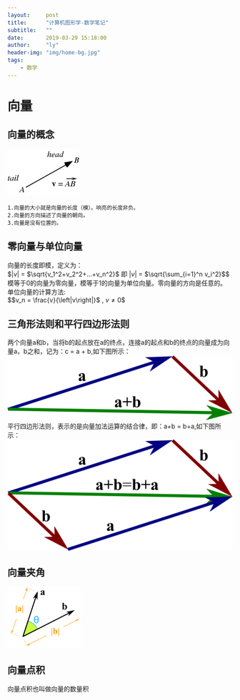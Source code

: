 ```yaml
---
layout:     post
title:      "计算机图形学-数学笔记"
subtitle:   ""
date:       2019-03-29 15:18:00
author:     "ly"
header-img: "img/home-bg.jpg"
tags:
    - 数学
---
```


# **向量**
## 向量的概念
![java-javascript](/img/in-post/post-math/向量/向量概念.png)

    1.向量的大小就是向量的长度（模）。响亮的长度非负。
    2.向量的方向描述了向量的朝向。
    3.向量是没有位置的。

## 零向量与单位向量
向量的长度即模，定义为：   
$$\left|v\right|$ = $\sqrt{v_1^2+v_2^2+...+v_n^2}$   即  $\left|v\right|$ = $\sqrt{\sum_{i=1}^n v_i^2}$$  
模等于0的向量为零向量，模等于1的向量为单位向量。零向量的方向是任意的。
单位向量的计算方法:  
$$v_n = \frac{v}{\left|v\right|}$ , $v\ne 0$$

## 三角形法则和平行四边形法则
两个向量a和b，当将b的起点放在a的终点，连接a的起点和b的终点的向量成为向量a，b之和，记为：c = a + b,如下图所示：
![java-javascript](/img/in-post/post-math/向量/三角形法则.png)
平行四边形法则，表示的是向量加法运算的结合律，即：a+b = b+a,如下图所示：
![java-javascript](/img/in-post/post-math/向量/平行四边形法则.png)

## 向量夹角
![java-javascript](/img/in-post/post-math/向量/向量夹角.png)
## 向量点积
向量点积也叫做向量的数量积
